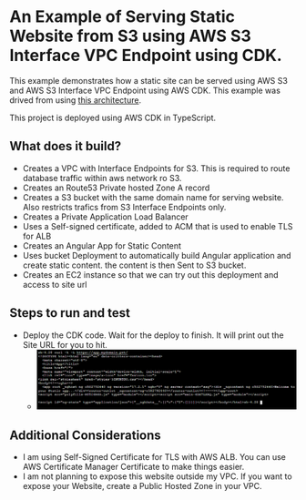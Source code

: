 # An Example of Serving Static Website from S3 using AWS S3 Interface VPC Endpoint using CDK.

This example demonstrates how a static site can be served using AWS S3 and AWS S3 Interface VPC Endpoint using AWS CDK.  This example was drived from using [this architecture](https://aws.amazon.com/blogs/networking-and-content-delivery/hosting-internal-https-static-websites-with-alb-s3-and-privatelink/).

This project is deployed using AWS CDK in TypeScript.

## What does it build?
* Creates a VPC with Interface Endpoints for S3.  This is required to route database traffic within aws network ro S3.
* Creates an Route53 Private hosted Zone A record
* Creates a S3 bucket with the same domain name for serving website. Also restricts trafics from S3 Interface Endpoints only.
* Creates a Private Application Load Balancer
* Uses a Self-signed certificate, added to ACM that is used to enable TLS for ALB
* Creates an Angular App for Static Content
* Uses bucket Deployment to automatically build Angular application and create static content.  the content is then Sent to S3 bucket.
* Creates an EC2 instance so that we can try out this deployment and access to site url

## Steps to run and test
* Deploy the CDK code. Wait for the deploy to finish.  It will print out the Site URL for you to hit.
  * ![image](test-site.PNG "Verify the Static site is served")


## Additional Considerations
* I am using Self-Signed Certificate for TLS with AWS ALB.  You can use AWS Certificate Manager Certificate to make things easier.
* I am not planning to expose this website outside my VPC.  If you want to expose your Website, create a Public Hosted Zone in your VPC.